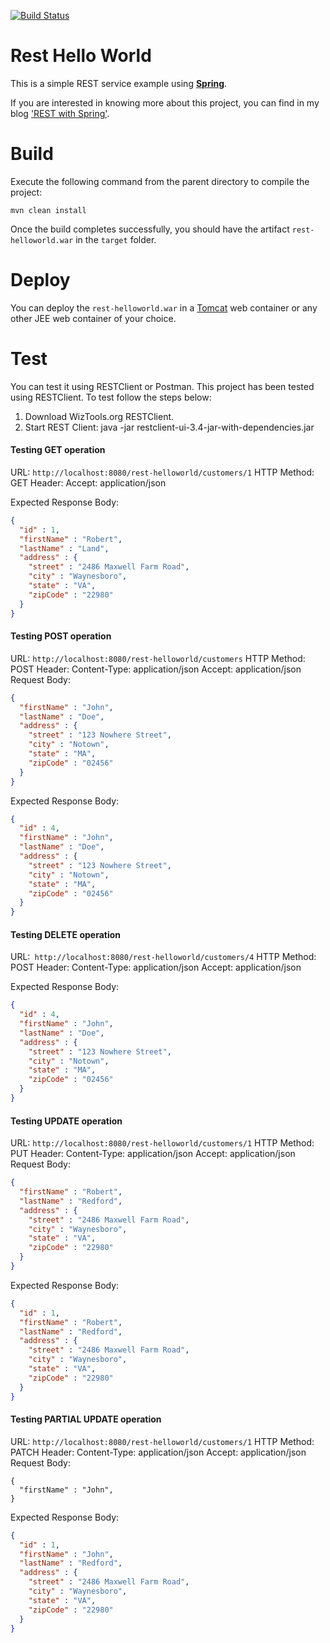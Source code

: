 [![Build Status][travis-badge]][travis-badge-url]

Rest Hello World
===================
This is  a simple REST service example using [**Spring**](https://spring.io/guides/gs/rest-service/). 

If you are interested in knowing more about this project, you can find in my blog 
['REST with Spring'](https://indrabasak.wordpress.com/2016/04/01/rest-with-spring/).

# Build
Execute the following command from the parent directory to compile the project:

```
mvn clean install
```
Once the build completes successfully, you should have the artifact `rest-helloworld.war` in the `target` folder.

# Deploy
You can deploy the `rest-helloworld.war` in a [Tomcat](http://tomcat.apache.org/) web container or any other JEE web 
container of your choice.

# Test
You can test it using RESTClient or Postman. This project has been tested using RESTClient. 
To test follow the steps below:

1. Download WizTools.org RESTClient.
2. Start REST Client: java -jar restclient-ui-3.4-jar-with-dependencies.jar

#### Testing GET operation
URL: `http://localhost:8080/rest-helloworld/customers/1`
HTTP Method: GET
Header: Accept: application/json

Expected Response Body:
```json
{
  "id" : 1,
  "firstName" : "Robert",
  "lastName" : "Land",
  "address" : {
    "street" : "2486 Maxwell Farm Road",
    "city" : "Waynesboro",
    "state" : "VA",
    "zipCode" : "22980"
  }
}
```

#### Testing POST operation
URL: `http://localhost:8080/rest-helloworld/customers`
HTTP Method: POST
Header: 
Content-Type: application/json
Accept: application/json
Request Body:
```json
{
  "firstName" : "John",
  "lastName" : "Doe",
  "address" : {
    "street" : "123 Nowhere Street",
    "city" : "Notown",
    "state" : "MA",
    "zipCode" : "02456"
  }
}
```

Expected Response Body:
```json
{
  "id" : 4,
  "firstName" : "John",
  "lastName" : "Doe",
  "address" : {
    "street" : "123 Nowhere Street",
    "city" : "Notown",
    "state" : "MA",
    "zipCode" : "02456"
  }
}
```

#### Testing DELETE operation
URL:` http://localhost:8080/rest-helloworld/customers/4`
HTTP Method: POST
Header: 
Content-Type: application/json
Accept: application/json

Expected Response Body:
```json
{
  "id" : 4,
  "firstName" : "John",
  "lastName" : "Doe",
  "address" : {
    "street" : "123 Nowhere Street",
    "city" : "Notown",
    "state" : "MA",
    "zipCode" : "02456"
  }
}
```

#### Testing UPDATE operation
URL: `http://localhost:8080/rest-helloworld/customers/1`
HTTP Method: PUT
Header: 
Content-Type: application/json
Accept: application/json
Request Body:
```json
{
  "firstName" : "Robert",
  "lastName" : "Redford",
  "address" : {
    "street" : "2486 Maxwell Farm Road",
    "city" : "Waynesboro",
    "state" : "VA",
    "zipCode" : "22980"
  }
}
```

Expected Response Body:
```json
{
  "id" : 1,
  "firstName" : "Robert",
  "lastName" : "Redford",
  "address" : {
    "street" : "2486 Maxwell Farm Road",
    "city" : "Waynesboro",
    "state" : "VA",
    "zipCode" : "22980"
  }
}
```

#### Testing PARTIAL UPDATE operation
URL: `http://localhost:8080/rest-helloworld/customers/1`
HTTP Method: PATCH
Header: 
Content-Type: application/json
Accept: application/json
Request Body:
```
{
  "firstName" : "John",
}
```

Expected Response Body:
```json
{
  "id" : 1,
  "firstName" : "John",
  "lastName" : "Redford",
  "address" : {
    "street" : "2486 Maxwell Farm Road",
    "city" : "Waynesboro",
    "state" : "VA",
    "zipCode" : "22980"
  }
}
```


[travis-badge]: https://travis-ci.org/indrabasak/rest-helloworld.svg?branch=master
[travis-badge-url]: https://travis-ci.org/indrabasak/rest-helloworld/